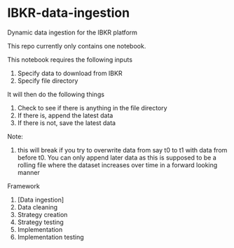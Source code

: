 # IBKR-data-ingestion
Dynamic data ingestion for the IBKR platform

This repo currently only contains one notebook.

This notebook requires the following inputs

1) Specify data to download from IBKR
2) Specify file directory

It will then do the following things

1) Check to see if there is anything in the file directory
2) If there is, append the latest data
3) If there is not, save the latest data

Note:

1) this will break if you try to overwrite data from say t0 to t1 with data from before t0. You can only append later data as this is supposed to be a rolling file where the dataset increases over time in a forward looking manner

Framework
1. [Data ingestion]
2. Data cleaning
3. Strategy creation
4. Strategy testing
5. Implementation
6. Implementation testing
